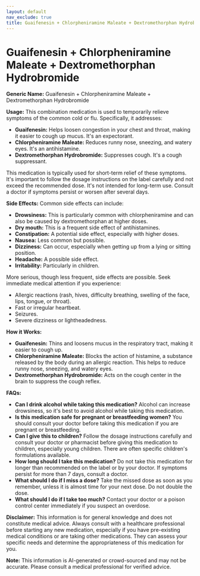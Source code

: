 ```yaml
---
layout: default
nav_exclude: true
title: Guaifenesin + Chlorpheniramine Maleate + Dextromethorphan Hydrobromide
---
```


# Guaifenesin + Chlorpheniramine Maleate + Dextromethorphan Hydrobromide

**Generic Name:** Guaifenesin + Chlorpheniramine Maleate + Dextromethorphan Hydrobromide

**Usage:** This combination medication is used to temporarily relieve symptoms of the common cold or flu.  Specifically, it addresses:

* **Guaifenesin:**  Helps loosen congestion in your chest and throat, making it easier to cough up mucus.  It's an expectorant.
* **Chlorpheniramine Maleate:**  Reduces runny nose, sneezing, and watery eyes. It's an antihistamine.
* **Dextromethorphan Hydrobromide:** Suppresses cough. It's a cough suppressant.

This medication is typically used for short-term relief of these symptoms. It's important to follow the dosage instructions on the label carefully and not exceed the recommended dose.  It's not intended for long-term use.  Consult a doctor if symptoms persist or worsen after several days.

**Side Effects:**  Common side effects can include:

* **Drowsiness:** This is particularly common with chlorpheniramine and can also be caused by dextromethorphan at higher doses.
* **Dry mouth:**  This is a frequent side effect of antihistamines.
* **Constipation:**  A potential side effect, especially with higher doses.
* **Nausea:** Less common but possible.
* **Dizziness:**  Can occur, especially when getting up from a lying or sitting position.
* **Headache:**  A possible side effect.
* **Irritability:** Particularly in children.

More serious, though less frequent, side effects are possible.  Seek immediate medical attention if you experience:

* Allergic reactions (rash, hives, difficulty breathing, swelling of the face, lips, tongue, or throat).
* Fast or irregular heartbeat.
* Seizures.
* Severe dizziness or lightheadedness.

**How it Works:**

* **Guaifenesin:**  Thins and loosens mucus in the respiratory tract, making it easier to cough up.
* **Chlorpheniramine Maleate:** Blocks the action of histamine, a substance released by the body during an allergic reaction. This helps to reduce runny nose, sneezing, and watery eyes.
* **Dextromethorphan Hydrobromide:**  Acts on the cough center in the brain to suppress the cough reflex.

**FAQs:**

* **Can I drink alcohol while taking this medication?**  Alcohol can increase drowsiness, so it's best to avoid alcohol while taking this medication.
* **Is this medication safe for pregnant or breastfeeding women?**  You should consult your doctor before taking this medication if you are pregnant or breastfeeding.
* **Can I give this to children?**  Follow the dosage instructions carefully and consult your doctor or pharmacist before giving this medication to children, especially young children.  There are often specific children's formulations available.
* **How long should I take this medication?**  Do not take this medication for longer than recommended on the label or by your doctor.  If symptoms persist for more than 7 days, consult a doctor.
* **What should I do if I miss a dose?**  Take the missed dose as soon as you remember, unless it is almost time for your next dose. Do not double the dose.
* **What should I do if I take too much?**  Contact your doctor or a poison control center immediately if you suspect an overdose.


**Disclaimer:** This information is for general knowledge and does not constitute medical advice. Always consult with a healthcare professional before starting any new medication, especially if you have pre-existing medical conditions or are taking other medications.  They can assess your specific needs and determine the appropriateness of this medication for you.


**Note:** This information is AI-generated or crowd-sourced and may not be accurate. Please consult a medical professional for verified advice.